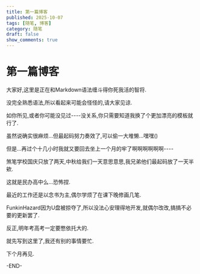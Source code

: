 ```yaml
---
title: 第一篇博客
published: 2025-10-07
tags: [随笔, 博客]
category: 随笔
draft: false
show_comments: true
---
```


# 第一篇博客

大家好,这里是正在和Markdown语法缠斗得你死我活的智将.

没完全熟悉语法,所以看起来可能会怪怪的,请大家见谅.

如你所见,或者你可能没见过----没关系,你只需要知道我换了个更加漂亮的模板就行了.

虽然说确实很麻烦...但最起码努力奏效了,可以偷一大堆懒...嘿嘿()

但是...再过个十几小时我就又要回去坐上一个月的牢了啊啊啊啊啊啊----

煞笔学校国庆只放了两天,中秋给我们一天意思意思,我兄弟他们最起码放了一天半欸.

这就是民办高中么...恐怖捏.

最近的工作还是以念书为主,偶尔学烦了在课下晚修画几笔.

FunkinHazard因为U盘被掠夺了,所以没法心安理得地开发,就偶尔改改,搞搞不必要的更新罢了.

反正,明年考高考一定要憋依托大的.

就先写到这里了,我还有别的事情要忙.

下个月再见.

-END-
